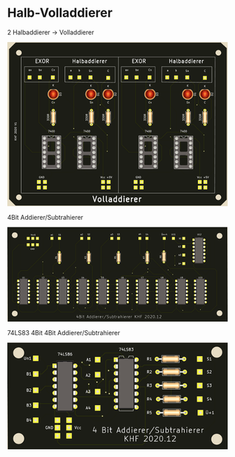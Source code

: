 # Halb-Volladdierer

2 Halbaddierer -> Volladdierer

![Bild](pic/halb-volladdierer.png)

4Bit Addierer/Subtrahierer

![Bild](pic/addierer-subtrahierer.png)

74LS83 4Bit 4Bit Addierer/Subtrahierer

![Bild](pic/7483add-sub.png)
